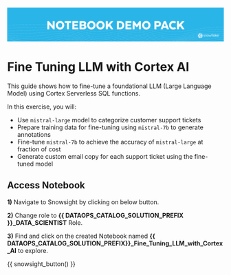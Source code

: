 ![header](img/notebook_demo_pack_banner.png)
# Fine Tuning LLM with Cortex AI
This guide shows how to fine-tune a foundational LLM (Large Language Model) using Cortex Serverless SQL functions. 

In this exercise, you will:

* Use `mistral-large` model to categorize customer support tickets
* Prepare training data for fine-tuning using `mistral-7b` to generate annotations
* Fine-tune `mistral-7b` to achieve the accuracy of `mistral-large` at fraction of cost
* Generate custom email copy for each support ticket using the fine-tuned model

## Access Notebook

**1)** Navigate to Snowsight by clicking on below button.

**2)** Change role to **{{ DATAOPS_CATALOG_SOLUTION_PREFIX }}_DATA_SCIENTIST** Role.

**3)** Find and click on the created Notebook named **{{ DATAOPS_CATALOG_SOLUTION_PREFIX}}_Fine_Tuning_LLM_with_Cortex_AI** to explore.

{{ snowsight_button() }}